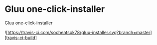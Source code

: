 # Gluu one-click-installer

Gluu one-click-installer

![https://travis-ci.com/socheatsok78/gluu-installer.svg?branch=master][travis-ci-build]

[travis-ci-build]: https://travis-ci.com/socheatsok78/gluu-installer

